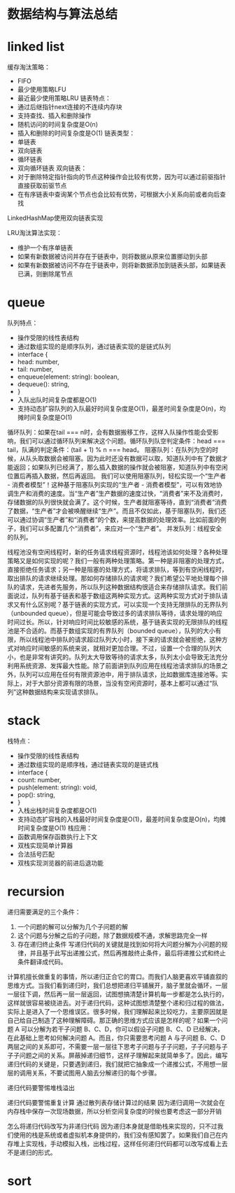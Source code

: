 # 数据结构与算法总结

# linked list
缓存淘汰策略：
* FIFO
* 最少使用策略LFU
* 最近最少使用策略LRU
链表特点：
* 通过后继指针next连接的不连续内存块
* 支持查找、插入和删除操作
* 随机访问的时间复杂度是O(n)
* 插入和删除的时间复杂度是O(1)
链表类型：
* 单链表
* 双向链表
* 循环链表
* 双向循环链表
双向链表：
* 对于删除特定指针指向的节点这种操作会比较有优势，因为可以通过前驱指针直接获取前驱节点
* 在有序链表中查询某个节点也会比较有优势，可根据大小关系向前或者向后查找

LinkedHashMap使用双向链表实现

LRU淘汰算法实现：
* 维护一个有序单链表
* 如果有新数据被访问并存在于链表中，则将数据从原来位置挪动到头部
* 如果有新数据被访问不存在于链表中，则将新数据添加到链表头部，如果链表已满，则删除尾节点

# queue
队列特点：
* 操作受限的线性表结构
* 通过数组实现的是顺序队列，通过链表实现的是链式队列
* interface {
*   head: number,
*   tail: number,
*   enqueue(element: string): boolean,
*   dequeue(): string,
* }
* 入队出队时间复杂度都是O(1)
* 支持动态扩容队列的入队最好时间复杂度是O(1)，最差时间复杂度是O(n)，均摊时间复杂度是O(1)

循环队列：如果在tail === n时，会有数据搬移工作，这样入队操作性能会受影响，我们可以通过循环队列来解决这个问题。循环队列队空判定条件：head === tail，队满的判定条件：(tail + 1) % n === head。
阻塞队列：在队列为空的时候，从队头取数据会被阻塞。因为此时还没有数据可以取，知道队列中有了数据才能返回；如果队列已经满了，那么插入数据的操作就会被阻塞，知道队列中有空闲位置后再插入数据，然后再返回。
我们可以使用阻塞队列，轻松实现一个“生产者 - 消费者模型”！这种基于阻塞队列实现的“生产者 - 消费者模型”，可以有效地协调生产和消费的速度。当“生产者”生产数据的速度过快，“消费者”来不及消费时，存储数据的队列很快就会满了。这个时候，生产者就阻塞等待，直到“消费者”消费了数据，“生产者”才会被唤醒继续“生产”。而且不仅如此，基于阻塞队列，我们还可以通过协调“生产者”和“消费者”的个数，来提高数据的处理效率。比如前面的例子，我们可以多配置几个“消费者”，来应对一个“生产者”。
并发队列：线程安全的队列。

线程池没有空闲线程时，新的任务请求线程资源时，线程池该如何处理？各种处理策略又是如何实现的呢？我们一般有两种处理策略。第一种是非阻塞的处理方式，直接拒绝任务请求；另一种是阻塞的处理方式，将请求排队，等到有空闲线程时，取出排队的请求继续处理。那如何存储排队的请求呢？我们希望公平地处理每个排队的请求，先进者先服务，所以队列这种数据结构很适合来存储排队请求。我们前面说过，队列有基于链表和基于数组这两种实现方式。这两种实现方式对于排队请求又有什么区别呢？基于链表的实现方式，可以实现一个支持无限排队的无界队列（unbounded queue），但是可能会导致过多的请求排队等待，请求处理的响应时间过长。所以，针对响应时间比较敏感的系统，基于链表实现的无限排队的线程池是不合适的。而基于数组实现的有界队列（bounded queue），队列的大小有限，所以线程池中排队的请求超过队列大小时，接下来的请求就会被拒绝，这种方式对响应时间敏感的系统来说，就相对更加合理。不过，设置一个合理的队列大小，也是非常有讲究的。队列太大导致等待的请求太多，队列太小会导致无法充分利用系统资源、发挥最大性能。除了前面讲到队列应用在线程池请求排队的场景之外，队列可以应用在任何有限资源池中，用于排队请求，比如数据库连接池等。实际上，对于大部分资源有限的场景，当没有空闲资源时，基本上都可以通过“队列”这种数据结构来实现请求排队。

# stack
栈特点：
* 操作受限的线性表结构
* 通过数组实现的是顺序栈，通过链表实现的是链式栈
* interface {
*   count: number,
*   push(element: string): void,
*   pop(): string,
* }
* 入栈出栈时间复杂度都是O(1)
* 支持动态扩容栈的入栈最好时间复杂度是O(1)，最差时间复杂度是O(n)，均摊时间复杂度是O(1)
栈应用：
* 函数调用保存函数执行上下文
* 双栈实现简单计算器
* 合法括号匹配
* 双栈实现浏览器的前进后退功能

# recursion
递归需要满足的三个条件：
1. 一个问题的解可以分解为几个子问题的解
2. 这个问题与分解之后的子问题，除了数据规模不通，求解思路完全一样
3. 存在递归终止条件
写递归代码的关键就是找到如何将大问题分解为小问题的规律，并且基于此写出递推公式，然后再推敲终止条件，最后将递推公式和终止条件翻译成代码。

计算机擅长做重复的事情，所以递归正合它的胃口。而我们人脑更喜欢平铺直叙的思维方式。当我们看到递归时，我们总想把递归平铺展开，脑子里就会循环，一层一层往下调，然后再一层一层返回，试图想搞清楚计算机每一步都是怎么执行的，这样就很容易被绕进去。对于递归代码，这种试图想清楚整个递和归过程的做法，实际上是进入了一个思维误区。很多时候，我们理解起来比较吃力，主要原因就是自己给自己制造了这种理解障碍。那正确的思维方式应该是怎样的呢？如果一个问题 A 可以分解为若干子问题 B、C、D，你可以假设子问题 B、C、D 已经解决，在此基础上思考如何解决问题 A。而且，你只需要思考问题 A 与子问题 B、C、D 两层之间的关系即可，不需要一层一层往下思考子问题与子子问题，子子问题与子子子问题之间的关系。屏蔽掉递归细节，这样子理解起来就简单多了。因此，编写递归代码的关键是，只要遇到递归，我们就把它抽象成一个递推公式，不用想一层层的调用关系，不要试图用人脑去分解递归的每个步骤。

递归代码要警惕堆栈溢出

递归代码要警惕重复计算
通过散列表存储计算过的结果
因为递归调用一次就会在内存栈中保存一次现场数据，所以分析空间复杂度的时候也要考虑这一部分开销

怎么将递归代码改写为非递归代码
因为递归本身就是借助栈来实现的，只不过我们使用的栈是系统或者虚拟机本身提供的，我们没有感知罢了。如果我们自己在内存堆上实现栈，手动模拟入栈，出栈过程，这样任何递归代码都可以改写成看上去不是递归的形式。

# sort
